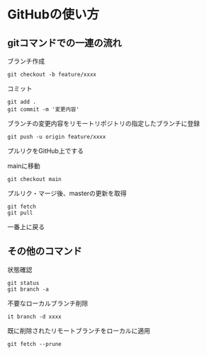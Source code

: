 # GitHubの使い方
## gitコマンドでの一連の流れ

ブランチ作成
```
git checkout -b feature/xxxx
```

コミット
```
git add .
git commit -m '変更内容'
```

ブランチの変更内容をリモートリポジトリの指定したブランチに登録
```
git push -u origin feature/xxxx
```

プルリクをGitHub上でする

mainに移動
```
git checkout main
```

プルリク・マージ後、masterの更新を取得
```
git fetch
git pull
```

一番上に戻る

## その他のコマンド
状態確認
```
git status
git branch -a
```

不要なローカルブランチ削除
```
it branch -d xxxx
```

既に削除されたリモートブランチをローカルに適用
```
git fetch --prune
```
